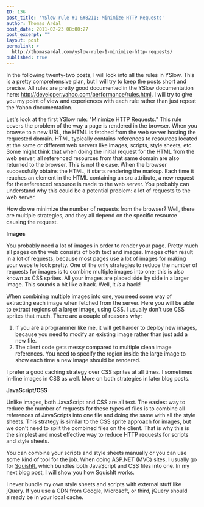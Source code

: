 ```yaml
---
ID: 136
post_title: 'YSlow rule #1 &#8211; Minimize HTTP Requests'
author: Thomas Ardal
post_date: 2011-02-23 08:00:27
post_excerpt: ""
layout: post
permalink: >
  http://thomasardal.com/yslow-rule-1-minimize-http-requests/
published: true
---
```

In the following twenty-two posts, I will look into all the rules in YSlow. This is a pretty comprehensive plan, but I will try to keep the posts short and precise. All rules are pretty good documented in the YSlow documentation here: <a href="http://developer.yahoo.com/performance/rules.html">http://developer.yahoo.com/performance/rules.html</a>. I will try to give you my point of view and experiences with each rule rather than just repeat the Yahoo documentation.

Let's look at the first YSlow rule: "Minimize HTTP Requests." This rule covers the problem of the way a page is rendered in the browser. When you browse to a new URL, the HTML is fetched from the web server hosting the requested domain. HTML typically contains references to resources located at the same or different web servers like images, scripts, style sheets, etc. Some might think that when doing the initial request for the HTML from the web server, all referenced resources from that same domain are also returned to the browser. This is not the case. When the browser successfully obtains the HTML, it starts rendering the markup. Each time it reaches an element in the HTML containing an src attribute, a new request for the referenced resource is made to the web server. You probably can understand why this could be a potential problem: a lot of requests to the web server.

How do we minimize the number of requests from the browser? Well, there are multiple strategies, and they all depend on the specific resource causing the request.

<strong>Images</strong>

You probably need a lot of images in order to render your page. Pretty much all pages on the web consists of both text and images. Images often result in a lot of requests, because most pages use a lot of images for making your website look pretty. One of the only strategies to reduce the number of requests for images is to combine multiple images into one; this is also known as CSS sprites. All your images are placed side by side in a larger image. This sounds a bit like a hack. Well, it <em>is</em> a hack!

When combining multiple images into one, you need some way of extracting each image when fetched from the server. Here you will be able to extract regions of a larger image, using CSS. I usually don't use CSS sprites that much. There are a couple of reasons why:
<ol>
	<li>If you are a programmer like me, it will get harder to deploy new images, because you need to modify an existing image rather than just add a new file.</li>
	<li>The client code gets messy compared to multiple clean image references. You need to specify the region inside the large image to show each time a new image should be rendered.</li>
</ol>
I prefer a good caching strategy over CSS sprites at all times. I sometimes in-line images in CSS as well. More on both strategies in later blog posts.

<strong>JavaScript/CSS</strong>

Unlike images, both JavaScript and CSS are all text. The easiest way to reduce the number of requests for these types of files is to combine all references of JavaScripts into one file and doing the same with all the style sheets. This strategy is similar to the CSS sprite approach for images, but we don't need to split the combined files on the client. That is why this is the simplest and most effective way to reduce HTTP requests for scripts and style sheets.

You can combine your scripts and style sheets manually or you can use some kind of tool for the job. When doing ASP.NET (MVC) sites, I usually go for <a href="https://github.com/jetheredge/SquishIt" target="_blank">SquishIt</a>, which bundles both JavaScript and CSS files into one. In my next blog post, I will show you how SquishIt works.

I never bundle my own style sheets and scripts with external stuff like jQuery. If you use a CDN from Google, Microsoft, or third, jQuery should already be in your local cache.